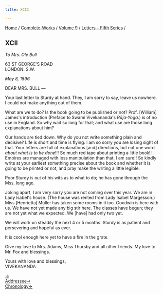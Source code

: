 ```yaml
---
title: XCII

---
```



[Home](../../../index.htm) / [Complete-Works](../../complete_works.htm)
/ [Volume 9](../volume_9_contents.htm) / [Letters – Fifth
Series](letters_fifth_series_contents.htm) /



## XCII

*To Mrs. Ole Bull*

63 ST GEORGE'S ROAD  
LONDON. S.W.

*May 8, 1896*

DEAR MRS. BULL —

Your last letter to Sturdy at hand. They, I am sorry to say, leave us
nowhere. I could not make anything out of them.

What are we to do? Is the book going to be published or not? Prof.
\[William\] James's introduction (Preface to Swami Vivekananda's
*Rāja-Yoga*.) is of no use in England. So why wait so long for that; and
what use are those long explanations about him?

Our hands are tied down. Why do you not write something plain and
decisive? Life is short and time is flying. I am so sorry you are losing
sight of that. Your letters are full of explanations \[and\] directions,
but not one word *about what is to be done*!!! So much red tape about
printing a little book!! Empires are managed with less manipulation than
that, I am sure!! So kindly write at your earliest something precise
about the book and whether it is going to be printed or not, and pray
make the writing a little legible.

Poor Sturdy is out of his wits as to what to do; he has gone through the
Mss. long ago.

Joking apart, I am very sorry you are not coming over this year. We are
in Lady Isabel's house. (The house was rented from Lady Isabel
Margesson.) Miss \[Henrietta\] Müller has taken some rooms in it too.
Goodwin is here with us. We have not yet made any big stir here. The
classes have begun; they are not yet what we expected. We \[have\] had
only two yet.

We will work on steadily the next 4 or 5 months. Sturdy is as patient
and persevering and hopeful as ever.

It is cool enough here yet to have a fire in the grate.

Give my love to Mrs. Adams, Miss Thursby and all other friends. My love
to Mr. Fox and blessings.

Yours with love and blessings,  
VIVEKANANDA

[→](093_sir.htm)  
[Addressee→](../../volume_6/epistles_second_series/098_mrs_bull.htm)  
[Chronology→](../../volume_7/epistles_third_series/35_adhyapakji.htm)


